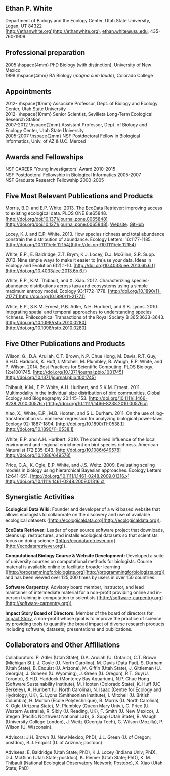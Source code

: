 ## Ethan P. White

Department of Biology and the Ecology Center, Utah State University, Logan, UT
84322  
[http://ethanwhite.org](http://ethanwhite.org),
[ethan.white@usu.edu](mailto:ethan.white@usu.edu), 435-760-1909

## Professional preparation

2005 \hspace{4mm} PhD Biology (with distinction), University of New Mexico  
1998 \hspace{4mm} BA Biology (*magna cum laude*), Colorado College

## Appointments

2012- \hspace{10mm} Associate Professor, Dept. of Biology and Ecology Center, Utah
State University  
2012- \hspace{10mm} Senior Scientist, Sevilleta Long-Term Ecological Research
Station  
2007-2012  \hspace{2mm} Assistant Professor, Dept. of Biology and Ecology Center, Utah State
University  
2005-2007 \hspace{2mm} NSF Postdoctoral Fellow in Biological Informatics, Univ. of AZ & U.C. Merced

## Awards and Fellowships

NSF CAREER 'Young Investigators' Award 2010-2015  
NSF Postdoctoral Fellowship in Biological Informatics 2005-2007  
NSF Graduate Research Fellowship 2000-2005

## Five Most Relevant Publications and Products

Morris, B.D. and E.P. White. 2013. The EcoData Retriever: improving access to
existing ecological data. PLOS ONE
8:e65848. [http://doi.org/doi:10.1371/journal.pone.0065848](http://doi.org/doi:10.1371/journal.pone.0065848).
[Website](http://ecodataretriever.org). [GitHub](https://github.com/weecology/retriever)

Locey, K.J. and E.P. White. 2013. How species richness and total abundance
constrain the distribution of abundance. Ecology
Letters. 16:1177-1185. [http://doi.org/10.1111/ele.12154](http://doi.org/10.1111/ele.12154)

White, E.P., E. Baldridge, Z.T. Brym, K.J. Locey, D.J. McGlinn,
S.R. Supp. 2013. Nine simple ways to make it easier to (re)use your data. Ideas
in Ecology and Evolution
6(2):1-10. [http://doi.org/10.4033/iee.2013.6b.6.f](http://doi.org/10.4033/iee.2013.6b.6.f)

White, E.P., K.M. Thibault, and X. Xiao. 2012. Characterizing species-abundance
distributions across taxa and ecosystems using a simple maximum entropy
model. Ecology 93:1772-1778. [http://doi.org/10.1890/11-2177.1](http://doi.org/10.1890/11-2177.1)

White, E.P., S.K.M. Ernest, P.B. Adler, A.H. Hurlbert, and
S.K. Lyons. 2010. Integrating spatial and temporal approaches to understanding
species richness. Philosophical Transactions of the Royal Society B
365:3633-3643. [http://doi.org/10.1098/rstb.2010.0280](http://doi.org/10.1098/rstb.2010.0280)


## Five Other Publications and Products

Wilson, G., D.A. Aruliah, C.T. Brown, N.P. Chue Hong, M. Davis, R.T. Guy,
S.H.D. Haddock, K. Huff, I. Mitchell, M. Plumbley, B. Waugh, E.P. White, and
P. Wilson. 2014. Best Practices for Scientific Computing. PLOS
Biology. 12:e1001745. [http://doi.org/10.1371/journal.pbio.1001745](http://doi.org/10.1371/journal.pbio.1001745)

Thibault, K.M., E.P. White, A.H. Hurlbert, and
S.K.M. Ernest. 2011. Multimodality in the individual size distribution of bird
communities. Global Ecology and Biogeography
20:145-153. [http://doi.org/10.1111/j.1466-8238.2010.00576.x](http://doi.org/10.1111/j.1466-8238.2010.00576.x)

Xiao, X., White, E.P., M.B. Hooten, and S.L. Durham. 2011. On the use of
log-transformation vs. nonlinear regression for analyzing biological
power-laws. Ecology 92:
1887-1894. [http://doi.org/10.1890/11-0538.1](http://doi.org/10.1890/11-0538.1)

White, E.P. and A.H. Hurlbert. 2010. The combined influence of the local
environment and regional enrichment on bird species richness. American
Naturalist 172:E35-E43. [http://doi.org/10.1086/649578](http://doi.org/10.1086/649578)

Price, C.A., K. Ogle, E.P. White, and J.S. Weitz. 2009. Evaluating scaling
models in biology using hierarchical Bayesian approaches. Ecology Letters
12:641-651. [http://doi.org/10.1111/j.1461-0248.2009.01316.x](http://doi.org/10.1111/j.1461-0248.2009.01316.x)


## Synergistic Activities

**Ecological Data Wiki:** Founder and developer of a wiki based website that
allows ecologists to collaborate on the discovery and use of available
ecological datasets ([http://ecologicaldata.org](http://ecologicaldata.org)).

**EcoData Retriever:** Leader of open source software project that downloads,
cleans up, restructures, and installs ecological datasets so that scientists
focus on doing science ([http://ecodataretriever.org](http://ecodataretriever.org)).

**Computational Biology Course & Website Development:** Developed a suite of
university courses on computational methods for biologists. Course material is
available online to facilitate broader learning
([http://programmingforbiologists.org](http://programmingforbiologists.org)) and
has been viewed over 125,000 times by users in over 150 countries.

**Software Carpentry:** Advisory board member, instructor, and lead maintainer of
intermediate material for a non-profit providing online and in-person
training in computation to scientists ([http://software-carpentry.org](http://software-carpentry.org)).

**Impact Story Board of Directors:** Member of the board of directors for
[Impact Story](http://impactstory.org/), a non-profit whose goal is to improve
the practice of science by providing tools to quantify the broad impact of
diverse research products including software, datasets, presentations and
publications.


## Collaborators and Other Affiliations

Collaborators: P. Adler (Utah State), D.A. Aruliah (U. Ontario), C.T. Brown
(Michigan St.), J. Coyle (U. North Carolina), M. Davis (Data Pad), S. Durham
(Utah State), B. Enquist (U. Arizona), M. Giffin (Utah State), J. Gittleman
(U. Georgia), J. Goheen (U. Wyoming), J. Green (U. Oregon),
R.T. Guy(U. Toronto), S.H.D. Haddock (Monterey Bay Aquarium), N.P. Chue Hong
(Software Sustainability Institute), M. Hooten (Colorado State), K. Huff (UC
Berkeley), A. Hurlbert (U. North Carolina), N. Isaac (Centre for Ecology and
Hydrology, UK), S. Lyons (Smithsonian Institute), I. Mitchell (U. British
Columbia), H. Morlon (Ecole Polytechnique), B. Morris (U. North Carolina),
K. Ogle (Arizona State), M. Plumbley (Queen Mary Univ.), C. Price (U. Western
Australia), R. Sibly (U. Reading, UK), F. Smith (U. New Mexico), J. Stegen
(Pacific Northwest National Lab), S. Supp (Utah State), B. Waugh (University
College London), J. Weitz (Georgia Tech), G. Wilson (Mozilla), P. Wilson
(U. Wisconsin).

Advisors: J.H. Brown (U. New Mexico; PhD); J.L. Green (U. of Oregon; postdoc),
B.J. Enquist (U. of Arizona; postdoc)

Advisees: E. Baldridge (Utah State; PhD), K.J. Locey (Indiana Univ; PhD),
D.J. McGlinn (Utah State; postdoc), K. Riemer (Utah State; PhD), K. M. Thibault
(National Ecological Observatory Network; Postdoc), X. Xiao (Utah State; PhD)

